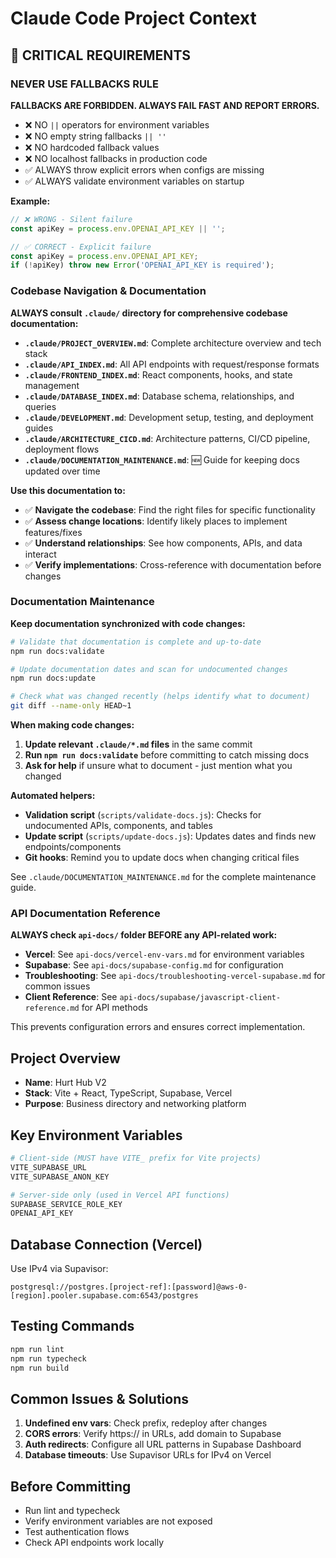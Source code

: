 # Claude Code Project Context

## 🚨 CRITICAL REQUIREMENTS

### **NEVER USE FALLBACKS RULE**
**FALLBACKS ARE FORBIDDEN. ALWAYS FAIL FAST AND REPORT ERRORS.**
- ❌ NO `||` operators for environment variables
- ❌ NO empty string fallbacks `|| ''`
- ❌ NO hardcoded fallback values
- ❌ NO localhost fallbacks in production code
- ✅ ALWAYS throw explicit errors when configs are missing
- ✅ ALWAYS validate environment variables on startup

**Example:**
```typescript
// ❌ WRONG - Silent failure
const apiKey = process.env.OPENAI_API_KEY || '';

// ✅ CORRECT - Explicit failure
const apiKey = process.env.OPENAI_API_KEY;
if (!apiKey) throw new Error('OPENAI_API_KEY is required');
```

### Codebase Navigation & Documentation
**ALWAYS consult `.claude/` directory for comprehensive codebase documentation:**
- **`.claude/PROJECT_OVERVIEW.md`**: Complete architecture overview and tech stack
- **`.claude/API_INDEX.md`**: All API endpoints with request/response formats
- **`.claude/FRONTEND_INDEX.md`**: React components, hooks, and state management
- **`.claude/DATABASE_INDEX.md`**: Database schema, relationships, and queries
- **`.claude/DEVELOPMENT.md`**: Development setup, testing, and deployment guides
- **`.claude/ARCHITECTURE_CICD.md`**: Architecture patterns, CI/CD pipeline, deployment flows
- **`.claude/DOCUMENTATION_MAINTENANCE.md`**: 🆕 Guide for keeping docs updated over time

**Use this documentation to:**
- ✅ **Navigate the codebase**: Find the right files for specific functionality
- ✅ **Assess change locations**: Identify likely places to implement features/fixes
- ✅ **Understand relationships**: See how components, APIs, and data interact
- ✅ **Verify implementations**: Cross-reference with documentation before changes

### Documentation Maintenance
**Keep documentation synchronized with code changes:**
```bash
# Validate that documentation is complete and up-to-date
npm run docs:validate

# Update documentation dates and scan for undocumented changes
npm run docs:update

# Check what was changed recently (helps identify what to document)
git diff --name-only HEAD~1
```

**When making code changes:**
1. **Update relevant `.claude/*.md` files** in the same commit
2. **Run `npm run docs:validate`** before committing to catch missing docs
3. **Ask for help** if unsure what to document - just mention what you changed

**Automated helpers:**
- **Validation script** (`scripts/validate-docs.js`): Checks for undocumented APIs, components, and tables
- **Update script** (`scripts/update-docs.js`): Updates dates and finds new endpoints/components
- **Git hooks**: Remind you to update docs when changing critical files

See `.claude/DOCUMENTATION_MAINTENANCE.md` for the complete maintenance guide.

### API Documentation Reference
**ALWAYS check `api-docs/` folder BEFORE any API-related work:**
- **Vercel**: See `api-docs/vercel-env-vars.md` for environment variables
- **Supabase**: See `api-docs/supabase-config.md` for configuration
- **Troubleshooting**: See `api-docs/troubleshooting-vercel-supabase.md` for common issues
- **Client Reference**: See `api-docs/supabase/javascript-client-reference.md` for API methods

This prevents configuration errors and ensures correct implementation.

## Project Overview
- **Name**: Hurt Hub V2
- **Stack**: Vite + React, TypeScript, Supabase, Vercel
- **Purpose**: Business directory and networking platform

## Key Environment Variables
```bash
# Client-side (MUST have VITE_ prefix for Vite projects)
VITE_SUPABASE_URL
VITE_SUPABASE_ANON_KEY

# Server-side only (used in Vercel API functions)
SUPABASE_SERVICE_ROLE_KEY
OPENAI_API_KEY
```

## Database Connection (Vercel)
Use IPv4 via Supavisor:
```
postgresql://postgres.[project-ref]:[password]@aws-0-[region].pooler.supabase.com:6543/postgres
```

## Testing Commands
```bash
npm run lint
npm run typecheck
npm run build
```

## Common Issues & Solutions
1. **Undefined env vars**: Check prefix, redeploy after changes
2. **CORS errors**: Verify https:// in URLs, add domain to Supabase
3. **Auth redirects**: Configure all URL patterns in Supabase Dashboard
4. **Database timeouts**: Use Supavisor URLs for IPv4 on Vercel

## Before Committing
- Run lint and typecheck
- Verify environment variables are not exposed
- Test authentication flows
- Check API endpoints work locally